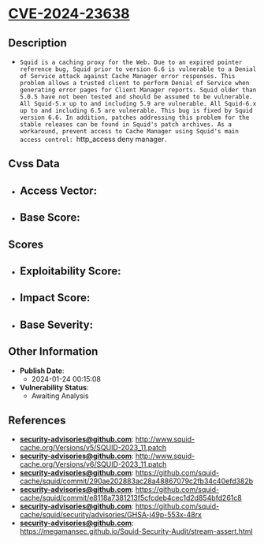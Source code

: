 
# [CVE-2024-23638](http://www.squid-cache.org/Versions/v5/SQUID-2023_11.patch)

## Description

- `Squid is a caching proxy for the Web. Due to an expired pointer reference bug, Squid prior to version 6.6 is vulnerable to a Denial of Service attack against Cache Manager error responses. This problem allows a trusted client to perform Denial of Service when generating error pages for Client Manager reports. Squid older than 5.0.5 have not been tested and should be assumed to be vulnerable. All Squid-5.x up to and including 5.9 are vulnerable. All Squid-6.x up to and including 6.5 are vulnerable. This bug is fixed by Squid version 6.6. In addition, patches addressing this problem for the stable releases can be found in Squid's patch archives. As a workaround, prevent access to Cache Manager using Squid's main access control: `http_access deny manager`.`

## Cvss Data

- **Access Vector**:
  - 
- **Base Score**:
  - 

## Scores

- **Exploitability Score**:
  - 
- **Impact Score**:
  - 
- **Base Severity**:
  - 

## Other Information

- **Publish Date**:
  - 2024-01-24 00:15:08
- **Vulnerability Status**:
  - Awaiting Analysis

## References

- **security-advisories@github.com**: http://www.squid-cache.org/Versions/v5/SQUID-2023_11.patch
- **security-advisories@github.com**: http://www.squid-cache.org/Versions/v6/SQUID-2023_11.patch
- **security-advisories@github.com**: https://github.com/squid-cache/squid/commit/290ae202883ac28a48867079c2fb34c40efd382b
- **security-advisories@github.com**: https://github.com/squid-cache/squid/commit/e8118a7381213f5cfcdeb4cec1d2d854bfd261c8
- **security-advisories@github.com**: https://github.com/squid-cache/squid/security/advisories/GHSA-j49p-553x-48rx
- **security-advisories@github.com**: https://megamansec.github.io/Squid-Security-Audit/stream-assert.html
